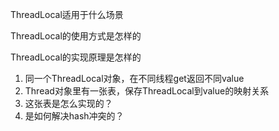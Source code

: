 ThreadLocal适用于什么场景

ThreadLocal的使用方式是怎样的

ThreadLocal的实现原理是怎样的

1. 同一个ThreadLocal对象，在不同线程get返回不同value
2. Thread对象里有一张表，保存ThreadLocal到value的映射关系
3. 这张表是怎么实现的？
4. 是如何解决hash冲突的？
